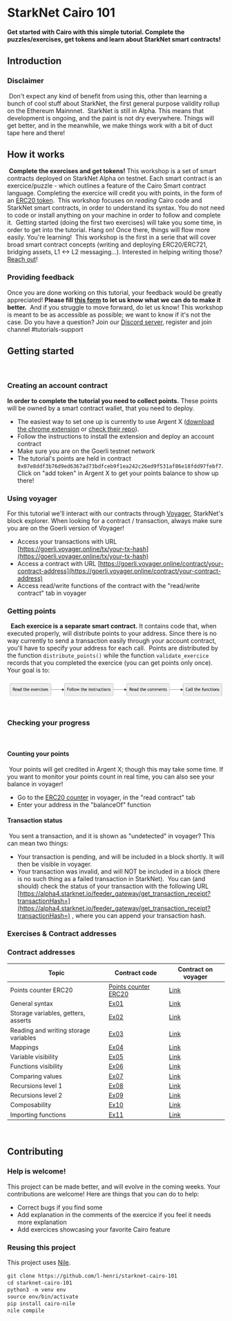 # StarkNet Cairo 101
**Get started with Cairo with this simple tutorial. 
Complete the puzzles/exercises, get tokens and learn about StarkNet smart contracts!**
​
## Introduction
### Disclaimer
​
Don't expect any kind of benefit from using this, other than learning a bunch of cool stuff about StarkNet, the first general purpose validity rollup on the Ethereum Mainnnet.
​
StarkNet is still in Alpha. This means that development is ongoing, and the paint is not dry everywhere. Things will get better, and in the meanwhile, we make things work with a bit of duct tape here and there!
​
## How it works
​
**Complete the exercises and get tokens!**
This workshop is a set of smart contracts deployed on StarkNet Alpha on testnet. 
Each smart contract is an exercice/puzzle - which outlines a feature of the Cairo Smart contract language. 
Completing the exercice will credit you with points, in the form of an [ERC20 token](contracts/token/TDERC20.cairo).
​
This workshop focuses on *reading* Cairo code and StarkNet smart contracts, in order to understand its syntax. 
You do not need to code or install anything on your machine in order to follow and complete it. 
​
Getting started (doing the first two exercises) will take you some time, in order to get into the tutorial. Hang on! Once there, things will flow more easily. You're learning!
​
This workshop is the first in a serie that will cover broad smart contract concepts (writing and deploying ERC20/ERC721, bridging assets, L1 <-> L2 messaging...). 
Interested in helping writing those? [Reach out](https://twitter.com/HenriLieutaud)!
​
### Providing feedback
Once you are done working on this tutorial, your feedback would be greatly appreciated! 
**Please fill [this form](https://forms.reform.app/starkware/untitled-form-4/kaes2e) to let us know what we can do to make it better.** 
​
And if you struggle to move forward, do let us know! This workshop is meant to be as accessible as possible; we want to know if it's not the case.
​
Do you have a question? Join our [Discord server](https://discord.gg/YHz7drT3), register and join channel #tutorials-support
​
## Getting started
​
### Creating an account contract
**In order to complete the tutorial you need to collect points.** These points will be owned by a smart contract wallet, that you need to deploy.
-   The easiest way to set one up is currently to use Argent X ([download the chrome extension](https://chrome.google.com/webstore/detail/argent-x-starknet-wallet/dlcobpjiigpikoobohmabehhmhfoodbb/)  or  [check their repo](https://github.com/argentlabs/argent-x)).
-   Follow the instructions to install the extension and deploy an account contract
-   Make sure you are on the Goerli testnet network
-   The tutorial's points are held in contract  `0x07e8ddf3b76d9ed6367ad73bdfceb9f1ea242c26ed9f531af86e18fdd97febf7`. Click on "add token" in Argent X to get your points balance to show up there!
​
### Using voyager
For this tutorial we'll interact with our contracts through [Voyager](https://goerli.voyager.online/), StarkNet's block explorer. 
When looking for a contract / transaction, always make sure you are on the Goerli version of Voyager!
-   Access your transactions with URL  [https://goerli.voyager.online/tx/your-tx-hash](https://goerli.voyager.online/tx/your-tx-hash)
-   Access a contract with URL  [https://goerli.voyager.online/contract/your-contract-address](https://goerli.voyager.online/contract/your-contract-address)
-   Access read/write functions of the contract with the "read/write contract" tab in voyager
​
### Getting points
​
​
**Each exercice is a separate smart contract.** It contains code that, when executed properly, will distribute points to your address. Since there is no way currently to send a transaction easily through your account contract, you'll have to specify your address for each call.
​
Points are distributed by the function `distribute_points()` while the function `validate_exercice` records that you completed the exercice (you can get points only once). Your goal is to: 

![Graph](assets/diagram.png)
​
​
​
### Checking your progress
​
#### Counting your points
​
Your points will get credited in Argent X; though this may take some time. If you want to monitor your points count in real time, you can also see your balance in voyager!
​
-   Go to the  [ERC20 counter](https://goerli.voyager.online/contract/0x07e8ddf3b76d9ed6367ad73bdfceb9f1ea242c26ed9f531af86e18fdd97febf7#readContract)  in voyager, in the "read contract" tab
-   Enter your address in the "balanceOf" function
​
#### Transaction status
​
You sent a transaction, and it is shown as "undetected" in voyager? This can mean two things:
​
-   Your transaction is pending, and will be included in a block shortly. It will then be visible in voyager.
-   Your transaction was invalid, and will NOT be included in a block (there is no such thing as a failed transaction in StarkNet).
​
You can (and should) check the status of your transaction with the following URL  [https://alpha4.starknet.io/feeder_gateway/get_transaction_receipt?transactionHash=](https://alpha4.starknet.io/feeder_gateway/get_transaction_receipt?transactionHash=)  , where you can append your transaction hash.
​
### Exercises & Contract addresses 
### Contract addresses 
|Topic|Contract code|Contract on voyager|
|---|---|---|
|Points counter ERC20|[Points counter ERC20](contracts/token/TDERC20.cairo)|[Link](https://goerli.voyager.online/contract/0x07e8ddf3b76d9ed6367ad73bdfceb9f1ea242c26ed9f531af86e18fdd97febf7)|
|General syntax|[Ex01](contracts/ex01.cairo)|[Link](https://goerli.voyager.online/contract/0x000e49f618cfe176bb495ca17152d8b8817582f5b60bc0434381922ab34dd326)|
|Storage variables, getters, asserts|[Ex02](contracts/ex02.cairo)|[Link](https://goerli.voyager.online/contract/0x03675817f3e5c3eeaefba6e64276da3287800921cd06764e331a6ce66c8fc3fa)|
|Reading and writing storage variables|[Ex03](contracts/ex03.cairo)|[Link](https://goerli.voyager.online/contract/0x051e98b40301139204f5411706c222a65512dcb7f61880520e65d0fe6e87ec26)|
|Mappings|[Ex04](contracts/ex04.cairo)|[Link](https://goerli.voyager.online/contract/0x0037c28654a4b27a19520643e4fef1d7cf1f0ed5e1359dc51830807ffb0a7bc8)|
|Variable visibility|[Ex05](contracts/ex05.cairo)|[Link](https://goerli.voyager.online/contract/0x03b51051fe054a3a16cacbdc1f8abb15c222d99f8ff7b4cca0313eaae7d70583)|
|Functions visibility|[Ex06](contracts/ex06.cairo)|[Link](https://goerli.voyager.online/contract/0x0504bb1ab12a068071c2502d6e9f3e186a42a9267a9a09898feca7874b61123f)|
|Comparing values|[Ex07](contracts/ex07.cairo)|[Link](https://goerli.voyager.online/contract/0x0304ddd8c3c86ffe83d01673139b7ba637c6190e2a341630bbeda2e387c86474)|
|Recursions level 1|[Ex08](contracts/ex08.cairo)|[Link](https://goerli.voyager.online/contract/0x0621856bf10e84e7234ed3dca758bc160ba5784fd95db179f50d40402d02552e)|
|Recursions level 2|[Ex09](contracts/ex09.cairo)|[Link](https://goerli.voyager.online/contract/0x04805edfa65f6cc1fc26d92f3fb09969c739605235a8540f3a5f58045415fe3e)|
|Composability|[Ex10](contracts/ex10.cairo)|[Link](https://goerli.voyager.online/contract/0x00faa4d8ca3505e58a12b36f84b0df79157dc1d00a440fa062279ef43c6ce388)|
|Importing functions|[Ex11](contracts/ex11.cairo)|[Link](https://goerli.voyager.online/contract/0x058aae6966b49a3d947a94d81d55a1fb56a62c0874df4b737944c0e42c81af55)|

​
​
## Contributing
### Help is welcome!
This project can be made better, and will evolve in the coming weeks. Your contributions are welcome! Here are things that you can do to help:
- Correct bugs if you find some
- Add explanation in the comments of the exercice if you feel it needs more explanation
- Add exercices showcasing your favorite Cairo feature
​
### Reusing this project
This project uses [Nile](https://github.com/OpenZeppelin/nile).
```
git clone https://github.com/l-henri/starknet-cairo-101
cd starknet-cairo-101
python3 -m venv env
source env/bin/activate
pip install cairo-nile
nile compile
```